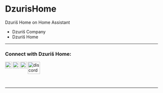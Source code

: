 # DzurisHome
Dzuriš Home on Home Assistant

- Dzuriš Company
- Dzuriš Home

---

### Connect with Dzuriš Home:

[<img align="left" alt="codeSTACKr | Discord" width="22px" src="https://cdn.jsdelivr.net/npm/simple-icons@3.13.0/icons/discord.svg" />][discord]
[<img align="left" alt="codeSTACKr | Twitter" width="22px" src="https://cdn.jsdelivr.net/npm/simple-icons@v3/icons/twitter.svg" />][twitter]
[<img align="left" alt="codeSTACKr | Instagram" width="22px" src="https://cdn.jsdelivr.net/npm/simple-icons@v3/icons/instagram.svg" />][instagram]
[<img src='https://cdn.jsdelivr.net/npm/simple-icons@3.0.1/icons/discord.svg' alt='discord' height='40'>](https://discord.gg/tVKdCKURk5)  


<br />

---

</details>

[twitter]: https://twitter.com/DzurisHome/
[instagram]: https://www.instagram.com/dzurishome/
[discord]: https://discord.gg/tVKdCKURk5/

